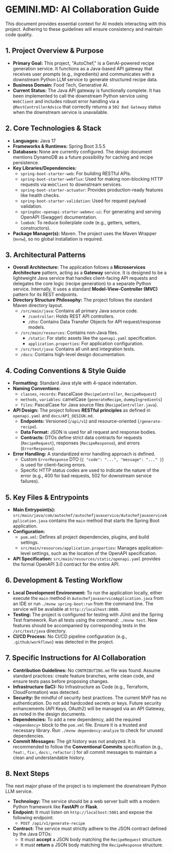 # GEMINI.MD: AI Collaboration Guide

This document provides essential context for AI models interacting with this project. Adhering to these guidelines will ensure consistency and maintain code quality.

## 1. Project Overview & Purpose

* **Primary Goal:** This project, "AutoChef," is a GenAI-powered recipe generation service. It functions as a Java-based API gateway that receives user prompts (e.g., ingredients) and communicates with a downstream Python LLM service to generate structured recipe data.
* **Business Domain:** Food Tech, Generative AI.
* **Current Status:** The Java API gateway is functionally complete. It has been implemented to call the downstream Python service using `WebClient` and includes robust error handling via a `@RestControllerAdvice` that correctly returns a `502 Bad Gateway` status when the downstream service is unavailable.

## 2. Core Technologies & Stack

* **Languages:** Java 17
* **Frameworks & Runtimes:** Spring Boot 3.5.5
* **Databases:** None are currently configured. The design document mentions DynamoDB as a future possibility for caching and recipe persistence.
* **Key Libraries/Dependencies:**
    * `spring-boot-starter-web`: For building RESTful APIs.
    * `spring-boot-starter-webflux`: Used for making non-blocking HTTP requests via `WebClient` to downstream services.
    * `spring-boot-starter-actuator`: Provides production-ready features like health checks.
    * `spring-boot-starter-validation`: Used for request payload validation.
    * `springdoc-openapi-starter-webmvc-ui`: For generating and serving OpenAPI (Swagger) documentation.
    * `lombok`: To reduce boilerplate code (e.g., getters, setters, constructors).
* **Package Manager(s):** Maven. The project uses the Maven Wrapper (`mvnw`), so no global installation is required.

## 3. Architectural Patterns

* **Overall Architecture:** The application follows a **Microservices Architecture** pattern, acting as a **Gateway** service. It is designed to be a lightweight Java service that handles client-facing API requests and delegates the core logic (recipe generation) to a separate Python service. Internally, it uses a standard **Model-View-Controller (MVC)** pattern for its REST endpoints.
* **Directory Structure Philosophy:** The project follows the standard Maven directory layout.
    * `/src/main/java`: Contains all primary Java source code.
        * `/controller`: Holds REST API controllers.
        * `/dto`: Contains Data Transfer Objects for API request/response models.
    * `/src/main/resources`: Contains non-Java files.
        * `/static`: For static assets like the `openapi.yaml` specification.
        * `application.properties`: For application configuration.
    * `/src/test/java`: Contains all unit and integration tests.
    * `/docs`: Contains high-level design documentation.

## 4. Coding Conventions & Style Guide

* **Formatting:** Standard Java style with 4-space indentation.
* **Naming Conventions:**
    * `classes`, `records`: PascalCase (`RecipeController`, `RecipeRequest`)
    * `methods`, `variables`: camelCase (`generateRecipe`, `dummyIngredients`)
    * `files`: PascalCase for Java source files (`RecipeController.java`).
* **API Design:** The project follows **RESTful principles** as defined in `openapi.yaml` and `docs/API_DESIGN.md`.
    * **Endpoints:** Versioned (`/api/v1`) and resource-oriented (`/generate-recipe`).
    * **Data Format:** JSON is used for all request and response bodies.
    * **Contracts:** DTOs define strict data contracts for requests (`RecipeRequest`), responses (`RecipeResponse`), and errors (`ErrorResponse`).
* **Error Handling:** A standardized error handling approach is defined.
    * Custom `ErrorResponse` DTO (`{ "code": "...", "message": "..." }`) is used for client-facing errors.
    * Specific HTTP status codes are used to indicate the nature of the error (e.g., 400 for bad requests, 502 for downstream service failures).

## 5. Key Files & Entrypoints

* **Main Entrypoint(s):** `src/main/java/com/autochef/autochefjavaservice/AutochefjavaserviceApplication.java` contains the `main` method that starts the Spring Boot application.
* **Configuration:**
    * `pom.xml`: Defines all project dependencies, plugins, and build settings.
    * `src/main/resources/application.properties`: Manages application-level settings, such as the location of the OpenAPI specification.
* **API Specification:** `src/main/resources/static/openapi.yaml` provides the formal OpenAPI 3.0 contract for the entire API.

## 6. Development & Testing Workflow

* **Local Development Environment:** To run the application locally, either execute the `main` method in `AutochefjavaserviceApplication.java` from an IDE or run `./mvnw spring-boot:run` from the command line. The service will be available at `http://localhost:8080`.
* **Testing:** The project is configured for testing with JUnit and the Spring Test framework. Run all tests using the command: `./mvnw test`. New features should be accompanied by corresponding tests in the `/src/test/java` directory.
* **CI/CD Process:** No CI/CD pipeline configuration (e.g., `.github/workflows`) was detected in the project.

## 7. Specific Instructions for AI Collaboration

* **Contribution Guidelines:** No `CONTRIBUTING.md` file was found. Assume standard practices: create feature branches, write clean code, and ensure tests pass before proposing changes.
* **Infrastructure (IaC):** No Infrastructure as Code (e.g., Terraform, CloudFormation) was detected.
* **Security:** Be mindful of security best practices. The current MVP has no authentication. Do not add hardcoded secrets or keys. Future security enhancements (API Keys, OAuth2) will be managed via an API Gateway, as noted in the design documents.
* **Dependencies:** To add a new dependency, add the required `<dependency>` block to the `pom.xml` file. Ensure it is a trusted and necessary library. Run `./mvnw dependency:analyze` to check for unused dependencies.
* **Commit Messages:** The git history was not analyzed. It is recommended to follow the **Conventional Commits** specification (e.g., `feat:`, `fix:`, `docs:`, `refactor:`) for all commit messages to maintain a clean and understandable history.

## 8. Next Steps

The next major phase of the project is to implement the downstream Python LLM service.

*   **Technology:** The service should be a web server built with a modern Python framework like **FastAPI** or **Flask**.
*   **Endpoint:** It must listen on `http://localhost:5001` and expose the following endpoint:
    *   `POST /api/v1/generate-recipe`
*   **Contract:** The service must strictly adhere to the JSON contract defined by the Java DTOs:
    *   It must **accept** a JSON body matching the `RecipeRequest` structure.
    *   It must **return** a JSON body matching the `RecipeResponse` structure.
